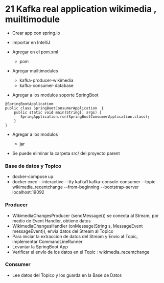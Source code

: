 # 21 Kafka real application wikimedia , muiltimodule

- Crear app con spring.io
- Importar en IntelliJ
- Agregar en el pom.xml
  - <packaging>pom</packaging>
- Agregar muiltimodules
  - kafka-producer-wikimedia
  - kafka-consumer-database

- Agregar a los modulos soporte SpringBoot
```
@SpringBootApplication
public class SpringBootConsumerApplication  {
    public static void main(String[] args) {
       SpringApplication.run(SpringBootConsumerApplication.class);
    }
}
```
- Agregar a los modulos
  - <packaging>jar</packaging>

- Se puede eliminar la carpeta src/ del proyecto parent

### Base de datos y Topico
- docker-compose up
- docker exec --interactive --tty kafka1  kafka-console-consumer --topic wikimedia_recentchange --from-beginning --bootstrap-server localhost:19092


### Producer
- WikimediaChangesProducer (sendMessage()) se conecta al Stream, por medio de Event Handler, obtiene datos
- WikimediaChangesHandler (onMessage(String s, MessageEvent messageEvent)), envía datos del Stream al Topico
- Para iniciar la extraccion de datos del Stream y Envio al Topic, implementar CommandLineRunner
- Levantar la SpringBoot App
- Verificar el envío de los datos en el Topic : wikimedia_recentchange

### Consumer 
- Lee datos del Topico y los guarda en la Base de Datos